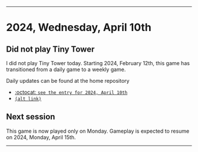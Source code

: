 
***

# 2024, Wednesday, April 10th

## Did not play Tiny Tower

<!-- TODO: For each weekly entry, make sure the date is correct. The day of the week should be modified in 4 places !-->

I did not play Tiny Tower today. Starting 2024, February 12th, this game has transitioned from a daily game to a weekly game.

Daily updates can be found at the home repository

- [:octocat: `see the entry for 2024, April 10th`](https://github.com/seanpm2001/SeansLifeArchive_Images_TinyTower/tree/master/tiny%20tower/2024/04_April/10/) 
- [`(alt link)`](/tiny%20tower/2024/04_April/10/)

## Next session

This game is now played only on Monday. Gameplay is expected to resume on 2024, Monday, April 15th.

***
